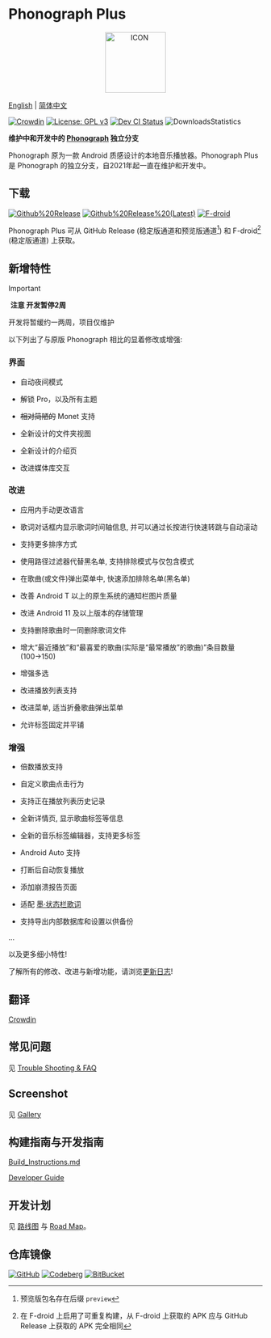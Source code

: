 # Phonograph Plus

<p align="center">
    <img src= "fastlane/metadata/android/en-US/images/icon.png" alt="ICON" height="120"/>
</p>

[English](./README.md) |
[简体中文](./README_ZH.md)
<br/>


[![Crowdin](https://badges.crowdin.net/phonograph-plus/localized.svg)](https://crowdin.com/project/phonograph-plus)
[![License: GPL v3](https://img.shields.io/badge/License-GPL%20v3-blue.svg)](https://github.com/chr56/Phonograph_Plus/blob/release/LICENSE.txt)
[<img src="https://github.com/chr56/Phonograph_Plus/actions/workflows/dev.yml/badge.svg" alt="Dev CI Status">](https://github.com/chr56/Phonograph_Plus/actions/workflows/dev.yml)
![DownloadsStatistics](https://img.shields.io/github/downloads/chr56/Phonograph_Plus/total)


**维护中和开发中的 [Phonograph](https://github.com/kabouzeid/Phonograph) 独立分支**

Phonograph 原为一款 Android 质感设计的本地音乐播放器。Phonograph Plus 是 Phonograph 的独立分支，自2021年起一直在维护和开发中。


## **下载**

[<img src="https://img.shields.io/github/v/release/chr56/phonograph_plus?label=Github%20Releases" alt="Github%20Release">](https://github.com/chr56/Phonograph_Plus/releases/latest)
[<img src="https://img.shields.io/github/v/release/chr56/phonograph_plus?label=Github%20Releases%20(Latest)&include_prereleases" alt="Github%20Release%20(Latest)">](https://github.com/chr56/Phonograph_Plus/releases/)
[<img src="https://img.shields.io/f-droid/v/player.phonograph.plus?label=F-droid" alt="F-droid">](https://f-droid.org/packages/player.phonograph.plus/)

Phonograph Plus 可从 GitHub Release (稳定版通道和预览版通道[^1]) 和 F-droid[^2] (稳定版通道) 上获取。

[^1]: 预览版包名存在后缀 `preview`

[^2]: 在 F-droid 上启用了可重复构建，从 F-droid 上获取的 APK 应与 GitHub Release 上获取的 APK 完全相同


## **新增特性**

> [!IMPORTANT]
> ️ **注意 开发暂停2周**
> 
> 开发将暂缓约一两周，项目仅维护
 
以下列出了与原版 Phonograph 相比的显着修改或增强:

### 界面

- 自动夜间模式

- 解锁 Pro，以及所有主题

- <del>相对简陋的</del> Monet 支持

- 全新设计的文件夹视图

- 全新设计的介绍页

- 改进媒体库交互

### 改进

- 应用内手动更改语言

- 歌词对话框内显示歌词时间轴信息, 并可以通过长按进行快速转跳与自动滚动

- 支持更多排序方式

- 使用路径过滤器代替黑名单, 支持排除模式与仅包含模式

- 在歌曲(或文件)弹出菜单中, 快速添加排除名单(黑名单)

- 改善 Android T 以上的原生系统的通知栏图片质量

- 改进 Android 11 及以上版本的存储管理

- 支持删除歌曲时一同删除歌词文件

- 增大“最近播放”和“最喜爱的歌曲(实际是“最常播放”的歌曲)”条目数量(100→150)

- 增强多选

- 改进播放列表支持

- 改进菜单, 适当折叠歌曲弹出菜单

- 允许标签固定并平铺


### 增强

- 倍数播放支持

- 自定义歌曲点击行为

- 支持正在播放列表历史记录

- 全新详情页, 显示歌曲标签等信息

- 全新的音乐标签编辑器，支持更多标签

- Android Auto 支持

- 打断后自动恢复播放

- 添加崩溃报告页面

- 适配 [墨·状态栏歌词](https://github.com/Block-Network/StatusBarLyric)

- 支持导出内部数据库和设置以供备份

...

以及更多细小特性!

了解所有的修改、改进与新增功能，请浏览[更新日志](https://phonographplus.github.io/changelogs/changeslogs/changelog-ZH-CN.html)!

## **翻译**

[Crowdin](https://crowdin.com/project/phonograph-plus)

## **常见问题**
见 [Trouble Shooting & FAQ](docs/FAQ.md)

## **Screenshot**
见 [Gallery](docs/Gallery.md)

## **构建指南与开发指南**

[Build_Instructions.md](docs/Build_Instructions.md)

[Developer Guide](docs/Developer_Guide.md)

## **开发计划**

见 [路线图](docs/Road_Map_ZH.md) 与 [Road Map](docs/Road_Map.md)。

## **仓库镜像**

[![GitHub](https://img.shields.io/badge/Git-Github-Blue)](https://github.com/chr56/Phonograph_Plus/)
[![Codeberg](https://img.shields.io/badge/Git-Codeberg-Blue)](https://codeberg.org/PhonographPlus/Phonograph_Plus)
[![BitBucket](https://img.shields.io/badge/Git-BitBucket-Blue)](https://bitbucket.org/phonograph-plus/phonograph_plus/)
